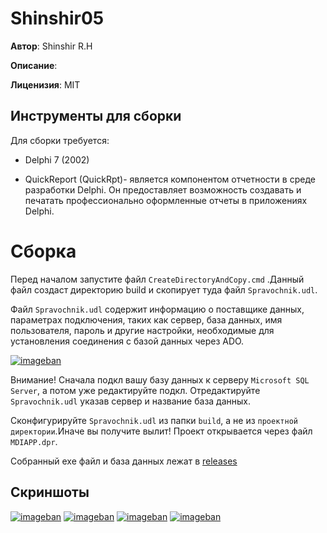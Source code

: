 ﻿# Shinshir05
**Автор**: Shinshir R.H

**Описание**:

**Лиценизия**: MIT


## Инструменты для сборки 
Для сборки требуется:

* Delphi 7 (2002)

* QuickReport (QuickRpt)- является компонентом отчетности в среде разработки Delphi. Он предоставляет возможность создавать и печатать профессионально оформленные отчеты в приложениях Delphi.


# Сборка 

Перед началом запустите файл `CreateDirectoryAndCopy.cmd` .Данный файл создаст директорию build и скопирует туда файл `Spravochnik.udl`.



Файл `Spravochnik.udl` содержит информацию о поставщике данных, параметрах подключения, таких как сервер, база данных, имя пользователя, пароль и другие настройки, необходимые для установления соединения с базой данных через ADO.

[![imageban](https://i6.imageban.ru/thumbs/2023.06.08/8d6b0b4ca2c0687edcee7f8d7709037a.png)](https://imageban.ru/show/2023/06/08/8d6b0b4ca2c0687edcee7f8d7709037a/png)


Внимание! Сначала подкл вашу базу данных к серверу `Microsoft SQL Server`, а потом уже редактируйте подкл. Отредактируйте `Spravochnik.udl` указав сервер и название  база данных.

Сконфигурируйте `Spravochnik.udl` из папки `build`, а не из `проектной директории`.Иначе вы получите вылит!
Проект открывается через файл `MDIAPP.dpr`.

Собранный exe файл и база данных лежат в [releases][releases]


## Скриншоты

[![imageban](https://i6.imageban.ru/thumbs/2023.06.27/da103dfa3c63855d18f4490f9d9ccdd1.png)](https://imageban.ru/show/2023/06/27/da103dfa3c63855d18f4490f9d9ccdd1/png)
[![imageban](https://i7.imageban.ru/thumbs/2023.06.27/21134ef1576d916ee533b4855bad0b64.png)](https://imageban.ru/show/2023/06/27/21134ef1576d916ee533b4855bad0b64/png)
[![imageban](https://i4.imageban.ru/thumbs/2023.06.27/6acb237cf1bb6daa2a14e00a7ddbaadb.png)](https://imageban.ru/show/2023/06/27/6acb237cf1bb6daa2a14e00a7ddbaadb/png)
[![imageban](https://i1.imageban.ru/thumbs/2023.06.27/ea6b59a00c5396305a91286590d084fa.png)](https://imageban.ru/show/2023/06/27/ea6b59a00c5396305a91286590d084fa/png)


[releases]:https://github.com/zloisupport/Shinshir05/releases
